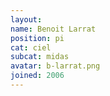 ```yaml
---
layout:
name: Benoit Larrat
position: pi
cat: ciel
subcat: midas
avatar: b-larrat.png
joined: 2006
---
```

